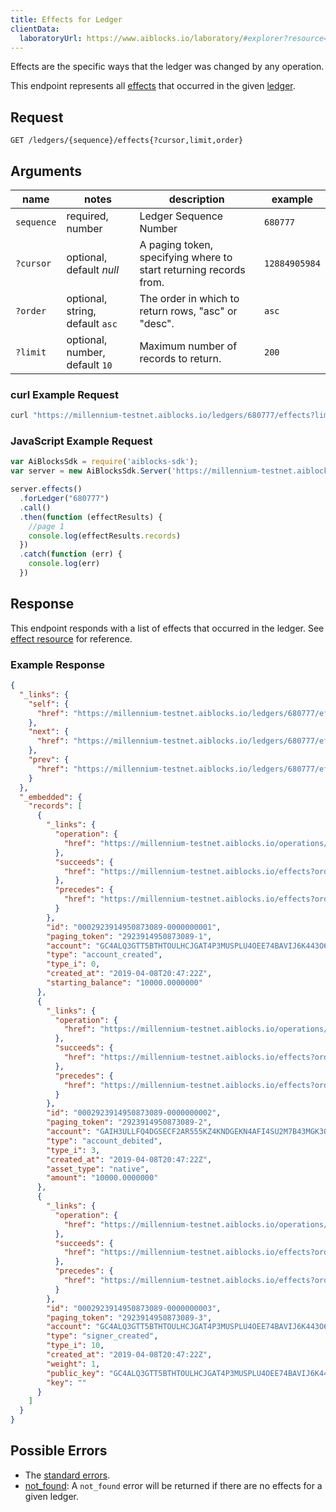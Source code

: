 ```yaml
---
title: Effects for Ledger
clientData:
  laboratoryUrl: https://www.aiblocks.io/laboratory/#explorer?resource=effects&endpoint=for_ledger
---
```


Effects are the specific ways that the ledger was changed by any operation.

This endpoint represents all [effects](../resources/effect.md) that occurred in the given [ledger](../resources/ledger.md).

## Request

```
GET /ledgers/{sequence}/effects{?cursor,limit,order}
```

## Arguments

| name | notes | description | example |
| ---- | ----- | ----------- | ------- |
| `sequence` | required, number | Ledger Sequence Number | `680777` |
| `?cursor` | optional, default _null_ | A paging token, specifying where to start returning records from. | `12884905984` |
| `?order` | optional, string, default `asc` | The order in which to return rows, "asc" or "desc". | `asc` |
| `?limit` | optional, number, default `10` | Maximum number of records to return. | `200` |

### curl Example Request

```sh
curl "https://millennium-testnet.aiblocks.io/ledgers/680777/effects?limit=1"
```

### JavaScript Example Request

```javascript
var AiBlocksSdk = require('aiblocks-sdk');
var server = new AiBlocksSdk.Server('https://millennium-testnet.aiblocks.io');

server.effects()
  .forLedger("680777")
  .call()
  .then(function (effectResults) {
    //page 1
    console.log(effectResults.records)
  })
  .catch(function (err) {
    console.log(err)
  })

```

## Response

This endpoint responds with a list of effects that occurred in the ledger. See [effect resource](../resources/effect.md) for reference.

### Example Response

```json
{
  "_links": {
    "self": {
      "href": "https://millennium-testnet.aiblocks.io/ledgers/680777/effects?cursor=&limit=10&order=asc"
    },
    "next": {
      "href": "https://millennium-testnet.aiblocks.io/ledgers/680777/effects?cursor=2923914950873089-3&limit=10&order=asc"
    },
    "prev": {
      "href": "https://millennium-testnet.aiblocks.io/ledgers/680777/effects?cursor=2923914950873089-1&limit=10&order=desc"
    }
  },
  "_embedded": {
    "records": [
      {
        "_links": {
          "operation": {
            "href": "https://millennium-testnet.aiblocks.io/operations/2923914950873089"
          },
          "succeeds": {
            "href": "https://millennium-testnet.aiblocks.io/effects?order=desc&cursor=2923914950873089-1"
          },
          "precedes": {
            "href": "https://millennium-testnet.aiblocks.io/effects?order=asc&cursor=2923914950873089-1"
          }
        },
        "id": "0002923914950873089-0000000001",
        "paging_token": "2923914950873089-1",
        "account": "GC4ALQ3GTT5BTHTOULHCJGAT4P3MUSPLU4OEE74BAVIJ6K443O6RVLRT",
        "type": "account_created",
        "type_i": 0,
        "created_at": "2019-04-08T20:47:22Z",
        "starting_balance": "10000.0000000"
      },
      {
        "_links": {
          "operation": {
            "href": "https://millennium-testnet.aiblocks.io/operations/2923914950873089"
          },
          "succeeds": {
            "href": "https://millennium-testnet.aiblocks.io/effects?order=desc&cursor=2923914950873089-2"
          },
          "precedes": {
            "href": "https://millennium-testnet.aiblocks.io/effects?order=asc&cursor=2923914950873089-2"
          }
        },
        "id": "0002923914950873089-0000000002",
        "paging_token": "2923914950873089-2",
        "account": "GAIH3ULLFQ4DGSECF2AR555KZ4KNDGEKN4AFI4SU2M7B43MGK3QJZNSR",
        "type": "account_debited",
        "type_i": 3,
        "created_at": "2019-04-08T20:47:22Z",
        "asset_type": "native",
        "amount": "10000.0000000"
      },
      {
        "_links": {
          "operation": {
            "href": "https://millennium-testnet.aiblocks.io/operations/2923914950873089"
          },
          "succeeds": {
            "href": "https://millennium-testnet.aiblocks.io/effects?order=desc&cursor=2923914950873089-3"
          },
          "precedes": {
            "href": "https://millennium-testnet.aiblocks.io/effects?order=asc&cursor=2923914950873089-3"
          }
        },
        "id": "0002923914950873089-0000000003",
        "paging_token": "2923914950873089-3",
        "account": "GC4ALQ3GTT5BTHTOULHCJGAT4P3MUSPLU4OEE74BAVIJ6K443O6RVLRT",
        "type": "signer_created",
        "type_i": 10,
        "created_at": "2019-04-08T20:47:22Z",
        "weight": 1,
        "public_key": "GC4ALQ3GTT5BTHTOULHCJGAT4P3MUSPLU4OEE74BAVIJ6K443O6RVLRT",
        "key": ""
      }
    ]
  }
}
```

## Possible Errors

- The [standard errors](../errors.md#Standard-Errors).
- [not_found](../errors/not-found.md): A `not_found` error will be returned if there are no effects for a given ledger.
